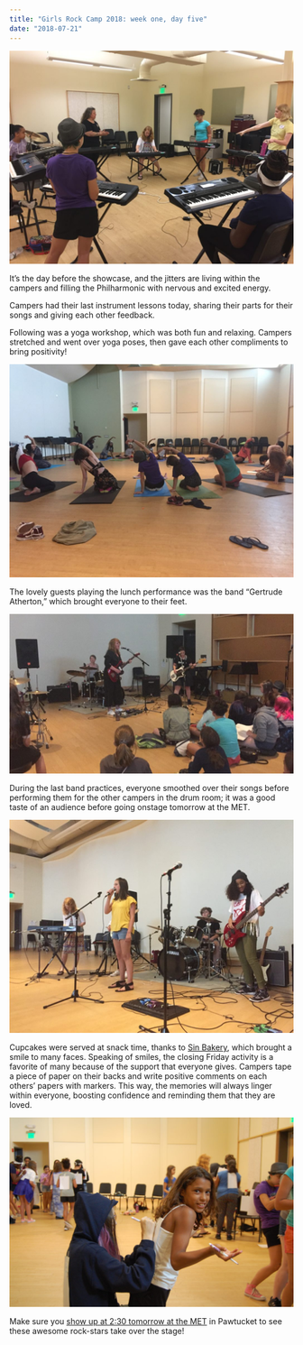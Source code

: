 ```yaml
---
title: "Girls Rock Camp 2018: week one, day five"
date: "2018-07-21"
---
```


[![](images/IMG_4200-1024x768.jpg)](http://girlsrockri.org/wp-content/uploads/2018/07/IMG_4200.jpg)

It’s the day before the showcase, and the jitters are living within the campers and filling the Philharmonic with nervous and excited energy.

Campers had their last instrument lessons today, sharing their parts for their songs and giving each other feedback.

Following was a yoga workshop, which was both fun and relaxing. Campers stretched and went over yoga poses, then gave each other compliments to bring positivity!

[![](images/IMG_4204-1024x768.jpg)](http://girlsrockri.org/wp-content/uploads/2018/07/IMG_4204.jpg)

The lovely guests playing the lunch performance was the band “Gertrude Atherton,” which brought everyone to their feet.

[![](images/IMG_4218-1024x577.jpg)](http://girlsrockri.org/wp-content/uploads/2018/07/IMG_4218.jpg)

During the last band practices, everyone smoothed over their songs before performing them for the other campers in the drum room; it was a good taste of an audience before going onstage tomorrow at the MET.

[![](images/IMG_4262-1024x768.jpg)](http://girlsrockri.org/wp-content/uploads/2018/07/IMG_4262.jpg)

Cupcakes were served at snack time, thanks to [Sin Bakery](https://www.eatwicked.com/), which brought a smile to many faces. Speaking of smiles, the closing Friday activity is a favorite of many because of the support that everyone gives. Campers tape a piece of paper on their backs and write positive comments on each others’ papers with markers. This way, the memories will always linger within everyone, boosting confidence and reminding them that they are loved.

[![](images/DSC_0126-1024x681.jpg)](http://girlsrockri.org/wp-content/uploads/2018/07/DSC_0126.jpg)

Make sure you [show up at 2:30 tomorrow at the MET](https://www.facebook.com/events/1843312269025340/) in Pawtucket to see these awesome rock-stars take over the stage!
